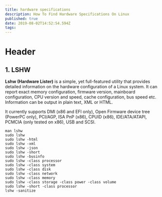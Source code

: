 ```yaml
---
title: hardware specifications
description: How To Find Hardware Specifications On Linux
published: true
date: 2019-08-02T14:52:54.594Z
tags: 
---
```


# Header

## 1\. LSHW

**Lshw (Hardware Lister)** is a simple, yet full\-featured utility that provides detailed information on the hardware configuration of a Linux system. It can report exact memory configuration, firmware version, mainboard configuration, CPU version and speed, cache configuration, bus speed etc. Information can be output in plain text, XML or HTML.

It currently supports DMI (x86 and EFI only), Open Firmware device tree (PowerPC only), PCI/AGP, ISA PnP (x86), CPUID (x86), IDE/ATA/ATAPI, PCMCIA (only tested on x86), USB and SCSI.

```
man lshw
sudo lshw
sudo lshw -html
sudo lshw -xml
sudo lshw -json
sudo lshw -short
sudo lshw -businfo
sudo lshw -class processor
sudo lshw -class system
sudo lshw -class disk
sudo lshw -class network
sudo lshw -class memory
sudo lshw -class storage -class power -class volume
sudo lshw -short -class processor
lshw -sanitize
```



